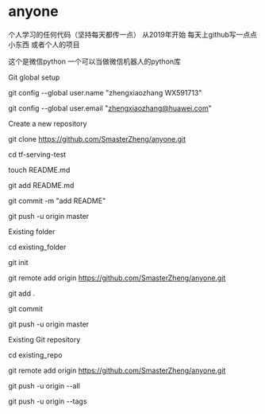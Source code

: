 ﻿# anyone
个人学习的任何代码（坚持每天都传一点）
从2019年开始  每天上github写一点点小东西  或者个人的项目

这个是微信python 一个可以当做微信机器人的python库

Git global setup

git config --global user.name "zhengxiaozhang WX591713"

git config --global user.email "zhengxiaozhang@huawei.com"

Create a new repository

git clone https://github.com/SmasterZheng/anyone.git

cd tf-serving-test

touch README.md

git add README.md

git commit -m "add README"

git push -u origin master

Existing folder

cd existing_folder

git init

git remote add origin https://github.com/SmasterZheng/anyone.git

git add .

git commit

git push -u origin master

Existing Git repository

cd existing_repo

git remote add origin https://github.com/SmasterZheng/anyone.git

git push -u origin --all

git push -u origin --tags


